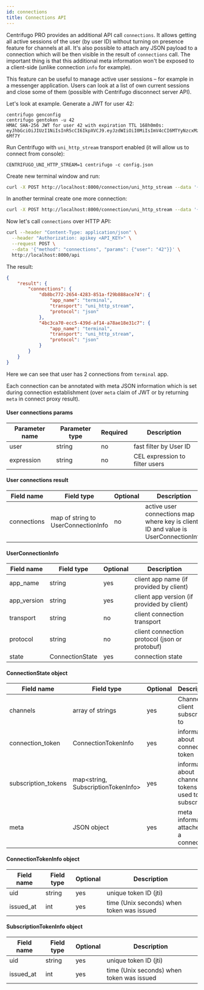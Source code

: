 ```yaml
---
id: connections
title: Connections API
---
```


Centrifugo PRO provides an additional API call `connections`. It allows getting all active sessions of the user (by user ID) without turning on presence feature for channels at all. It's also possible to attach any JSON payload to a connection which will be then visible in the result of `connections` call. The important thing is that this additional meta information won't be exposed to a client-side (unlike connection `info` for example).

This feature can be useful to manage active user sessions – for example in a messenger application. Users can look at a list of own current sessions and close some of them (possible with Centrifugo disconnect server API).

Let's look at example. Generate a JWT for user 42:

```
centrifugo genconfig
centrifugo gentoken -u 42
HMAC SHA-256 JWT for user 42 with expiration TTL 168h0m0s:
eyJhbGciOiJIUzI1NiIsInR5cCI6IkpXVCJ9.eyJzdWIiOiI0MiIsImV4cCI6MTYyNzcxMzMzNX0.s3eOhujiyBjc4u21nuHkbcWJll4Um0QqGU3PF-6Mf7Y
```

Run Centrifugo with `uni_http_stream` transport enabled (it will allow us to connect from console):

```
CENTRIFUGO_UNI_HTTP_STREAM=1 centrifugo -c config.json
```

Create new terminal window and run:

```bash
curl -X POST http://localhost:8000/connection/uni_http_stream --data '{"token": "eyJhbGciOiJIUzI1NiIsInR5cCI6IkpXVCJ9.eyJzdWIiOiI0MiIsImV4cCI6MTYyNzcxMzMzNX0.s3eOhujiyBjc4u21nuHkbcWJll4Um0QqGU3PF-6Mf7Y", "name": "terminal"}'
```

In another terminal create one more connection:

```bash
curl -X POST http://localhost:8000/connection/uni_http_stream --data '{"token": "eyJhbGciOiJIUzI1NiIsInR5cCI6IkpXVCJ9.eyJzdWIiOiI0MiIsImV4cCI6MTYyNzcxMzMzNX0.s3eOhujiyBjc4u21nuHkbcWJll4Um0QqGU3PF-6Mf7Y", "name": "terminal"}'
```

Now let's call `connections` over HTTP API:

```bash
curl --header "Content-Type: application/json" \
  --header "Authorization: apikey <API_KEY>" \
  --request POST \
  --data '{"method": "connections", "params": {"user": "42"}}' \
  http://localhost:8000/api
```

The result:

```json
{
    "result": {
        "connections": {
            "db8bc772-2654-4283-851a-f29b888ace74": {
                "app_name": "terminal",
                "transport": "uni_http_stream",
                "protocol": "json"
            },
            "4bc3ca70-ecc5-439d-af14-a78ae18e31c7": {
                "app_name": "terminal",
                "transport": "uni_http_stream",
                "protocol": "json"
            }
        }
    }
}
```

Here we can see that user has 2 connections from `terminal` app.

Each connection can be annotated with meta JSON information which is set during connection establishment (over `meta` claim of JWT or by returning `meta` in connect proxy result).

#### User connections params

| Parameter name | Parameter type | Required | Description  |
| -------------- | -------------- | ------------ | ---- |
| user       | string  | no | fast filter by User ID        |
| expression       | string  | no | CEL expression to filter users        |

#### User connections result

| Field name   | Field type     | Optional | Description  |
| -------------- | -------------- | ------ | ------------ |
| connections       | map of string to UserConnectionInfo  | no | active user connections map where key is client ID and value is UserConnectionInfo      |

#### UserConnectionInfo

| Field name   | Field type     | Optional | Description  |
| -------------- | -------------- | ------ | ------------ |
| app_name       | string  | yes | client app name (if provided by client)         |
| app_version       | string  | yes | client app version (if provided by client)         |
| transport       | string  | no | client connection transport         |
| protocol       | string  | no | client connection protocol (json or protobuf) |
| state       | ConnectionState  | yes | connection state |

#### ConnectionState object

| Field name   | Field type     | Optional | Description  |
| -------------- | -------------- | ------ | ------------ |
| channels       | array of strings  | yes | Channels client subscribed to         |
| connection_token       | ConnectionTokenInfo  | yes | information about connection token         |
| subscription_tokens       | map<string, SubscriptionTokenInfo>  | yes |  information about channel tokens used to subscribe         |
| meta       | JSON object  | yes | meta information attached to a connection |

#### ConnectionTokenInfo object

| Field name   | Field type     | Optional | Description  |
| -------------- | -------------- | ------ | ------------ |
| uid       | string  | yes | unique token ID (jti)         |
| issued_at       | int  | yes | time (Unix seconds) when token was issued         |

#### SubscriptionTokenInfo object

| Field name   | Field type     | Optional | Description  |
| -------------- | -------------- | ------ | ------------ |
| uid       | string  | yes | unique token ID (jti)         |
| issued_at       | int  | yes | time (Unix seconds) when token was issued         |
